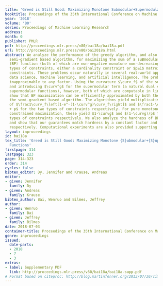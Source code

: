 ```yaml
---
title: 'Greed is Still Good: Maximizing Monotone Submodular+Supermodular (BP) Functions'
booktitle: Proceedings of the 35th International Conference on Machine Learning
year: '2018'
volume: '80'
series: Proceedings of Machine Learning Research
address: 
month: 0
publisher: PMLR
pdf: http://proceedings.mlr.press/v80/bai18a/bai18a.pdf
url: http://proceedings.mlr.press/v80/bai2018a.html
abstract: We analyze the performance of the greedy algorithm, and also a discrete
  semi-gradient based algorithm, for maximizing the sum of a suBmodular and suPermodular
  (BP) function (both of which are non-negative monotone non-decreasing) under two
  types of constraints, either a cardinality constraint or $p≥1$ matroid independence
  constraints. These problems occur naturally in several real-world applications in
  data science, machine learning, and artificial intelligence. The problems are ordinarily
  inapproximable to any factor. Using the curvature $\curv_f$ of the submodular term,
  and introducing $\curv^g$ for the supermodular term (a natural dual curvature for
  supermodular functions), however, both of which are computable in linear time, we
  show that BP maximization can be efficiently approximated by both the greedy and
  the semi-gradient based algorithm. The algorithms yield multiplicative guarantees
  of $\frac1\curv_f\left[1-e^-(1-\curv^g)\curv_f\right]$ and $\frac1-\curv^g(1-\curv^g)\curv_f
  + p$ for the two types of constraints respectively. For pure monotone supermodular
  constrained maximization, these yield $1-\curvg$ and $(1-\curvg)/p$ for the two
  types of constraints respectively. We also analyze the hardness of BP maximization
  and show that our guarantees match hardness by a constant factor and by $O(\ln(p))$
  respectively. Computational experiments are also provided supporting our analysis.
layout: inproceedings
id: bai18a
tex_title: 'Greed is Still Good: Maximizing Monotone {S}ubmodular+{S}upermodular ({BP})
  Functions'
firstpage: 314
lastpage: 323
page: 314-323
order: 314
cycles: false
bibtex_editor: Dy, Jennifer and Krause, Andreas
editor:
- given: Jennifer
  family: Dy
- given: Andreas
  family: Krause
bibtex_author: Bai, Wenruo and Bilmes, Jeffrey
author:
- given: Wenruo
  family: Bai
- given: Jeffrey
  family: Bilmes
date: 2018-07-03
container-title: Proceedings of the 35th International Conference on Machine Learning
genre: inproceedings
issued:
  date-parts:
  - 2018
  - 7
  - 3
extras:
- label: Supplementary PDF
  link: http://proceedings.mlr.press/v80/bai18a/bai18a-supp.pdf
# Format based on citeproc: http://blog.martinfenner.org/2013/07/30/citeproc-yaml-for-bibliographies/
---
```

